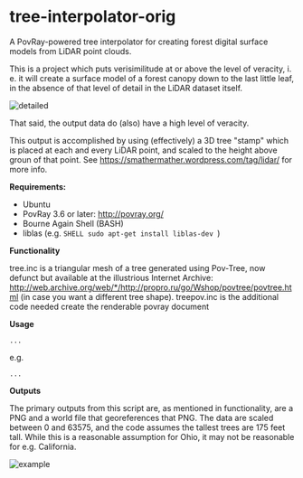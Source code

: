 tree-interpolator-orig
======================

A PovRay-powered tree interpolator for creating forest digital surface models from LiDAR point clouds.

This is a project which puts verisimilitude at or above the level of veracity, i. e. it will create a surface model of a forest canopy down to the last little leaf, in the absence of that level of detail in the LiDAR dataset itself.

![detailed](https://raw.github.com/smathermather/tree-interpolator/master/Licking_zoom.png)

That said, the output data do (also) have a high level of veracity.

This output is accomplished by using (effectively) a 3D tree "stamp" which is placed at each and every LiDAR point, and scaled to the height above groun of that point.  See https://smathermather.wordpress.com/tag/lidar/ for more info.

**Requirements:**

* Ubuntu
* PovRay 3.6 or later: http://povray.org/
* Bourne Again Shell (BASH)
* liblas (e.g. ```SHELL sudo apt-get install liblas-dev ```)

**Functionality**

tree.inc is a triangular mesh of a tree generated using Pov-Tree, now defunct but available at the illustrious Internet Archive: http://web.archive.org/web/*/http://propro.ru/go/Wshop/povtree/povtree.html (in case you want a different tree shape).
treepov.inc is the additional code needed create the renderable povray document

**Usage**
```SHELL
...
```
e.g.
```SHELL
...
```

**Outputs**

The primary outputs from this script are, as mentioned in functionality, are a PNG and a world file that georeferences that PNG.  The data are scaled between 0 and 63575, and the code assumes the tallest trees are 175 feet tall.  While this is a reasonable assumption for Ohio, it may not be reasonable for e.g. California.

![example](https://raw.github.com/smathermather/tree-interpolator/master/Licking_stretched.png)
